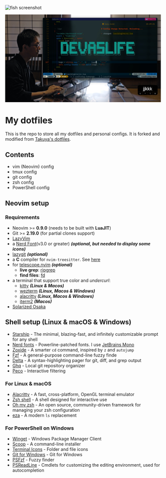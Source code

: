 ![fish screenshot](./images/screenshot-1.png)

![nvim screenshot](./images/screenshot-neovim.png)

# My dotfiles

This is the repo to store all my dotfiles and personal configs. It is forked and modified from [Takuya's dotfiles](https://github.com/craftzdog/dotfiles-public). 

## Contents

- vim (Neovim) config
- tmux config
- git config
- zsh config
- PowerShell config

## Neovim setup

### Requirements

- Neovim >= **0.9.0** (needs to be built with **LuaJIT**)
- Git >= **2.19.0** (for partial clones support)
- [LazyVim](https://www.lazyvim.org/)
- a [Nerd Font](https://www.nerdfonts.com/)(v3.0 or greater) **_(optional, but needed to display some icons)_**
- [lazygit](https://github.com/jesseduffield/lazygit) **_(optional)_**
- a **C** compiler for `nvim-treesitter`. See [here](https://github.com/nvim-treesitter/nvim-treesitter#requirements)
- for [telescope.nvim](https://github.com/nvim-telescope/telescope.nvim) **_(optional)_**
  - **live grep**: [ripgrep](https://github.com/BurntSushi/ripgrep)
  - **find files**: [fd](https://github.com/sharkdp/fd)
- a terminal that support true color and *undercurl*:
  - [kitty](https://github.com/kovidgoyal/kitty) **_(Linux & Macos)_**
  - [wezterm](https://github.com/wez/wezterm) **_(Linux, Macos & Windows)_**
  - [alacritty](https://github.com/alacritty/alacritty) **_(Linux, Macos & Windows)_**
  - [iterm2](https://iterm2.com/) **_(Macos)_**
- [Solarized Osaka](https://github.com/craftzdog/solarized-osaka.nvim)

## Shell setup (Linux & macOS & Windows)

- [Starship](https://starship.rs) - The minimal, blazing-fast, and infinitely customizable prompt for any shell
- [Nerd fonts](https://github.com/ryanoasis/nerd-fonts) - Powerline-patched fonts. I use [JetBrains Mono](https://github.com/ryanoasis/nerd-fonts/tree/master/patched-fonts/JetBrainsMono)
- [Zoxide](https://github.com/ajeetdsouza/zoxide) -  A smarter `cd` command, inspired by `z` and `autojump`
- [Fzf](https://github.com/junegunn/fzf) - A general-purpose command-line fuzzy finde
- [Delta](https://github.com/dandavison/delta) - A syntax-highlighting pager for git, diff, and grep output 
- [Ghq](https://github.com/x-motemen/ghq) - Local git repository organizer
- [Peco](https://github.com/peco/peco) - Interactive filtering

### For Linux & macOS

- [Alacritty](https://alacritty.org) - A fast, cross-platform, OpenGL terminal emulator
- [Zsh shell](https://zsh.sourceforge.io) - A shell designed for interactive use
- [Oh my zsh](https://ohmyz.sh) - An open source, community-driven framework for managing your zsh configuration
- [eza](https://github.com/eza-community/eza) - A modern `ls` replacement

### For PowerShell on Windows

- [Winget](https://github.com/microsoft/winget-cli) - Windows Package Manager Client
- [Scoop](https://scoop.sh/) - A command-line installer
- [Terminal Icons](https://github.com/devblackops/Terminal-Icons) - Folder and file icons
- [Git for Windows](https://gitforwindows.org/) - Git for Windows
- [PSFzf](https://github.com/kelleyma49/PSFzf) - Fuzzy finder
- [PSReadLine](https://docs.microsoft.com/en-us/powershell/module/psreadline/) - Cmdlets for customizing the editing environment, used for autocompletion

<!-- ## How to use

Watch Takuya's video tutorials:

1. [My Neovim setup](https://www.youtube.com/watch?v=fFHlfbKVi30)
   - [Article version](https://www.devas.life/effective-neovim-setup-for-web-development-towards-2024/)
1. [My dev workflow using tmux and vim](https://www.youtube.com/watch?v=sSOfr2MtRU8&list=PLxQA0uNgQDCICMRwlOzWAZBPL05XBC_br&index=10)
1. [A productive command-line Git workflow for indie app developers](https://www.youtube.com/watch?v=qKpY7t5m35k&list=PLxQA0uNgQDCICMRwlOzWAZBPL05XBC_br&index=4)
   - [Blogpost](https://dev.to/craftzdog/a-productive-command-line-git-workflow-for-indie-app-developers-k7d)
4. [My Fish shell workflow for coding](https://www.youtube.com/watch?v=KKxhf50FIPI)
5. [How to set up PowerShell prompt with Oh My Posh on Windows 11](https://www.youtube.com/watch?v=5-aK2_WwrmM) -->
